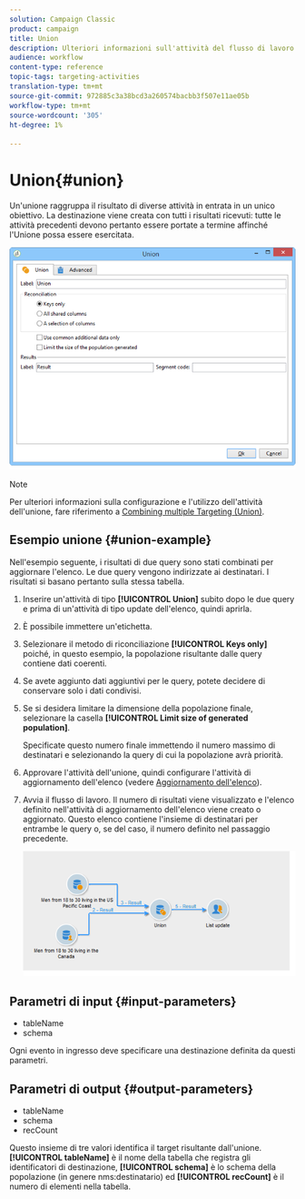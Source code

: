 ```yaml
---
solution: Campaign Classic
product: campaign
title: Union
description: Ulteriori informazioni sull'attività del flusso di lavoro dell'Unione
audience: workflow
content-type: reference
topic-tags: targeting-activities
translation-type: tm+mt
source-git-commit: 972885c3a38bcd3a260574bacbb3f507e11ae05b
workflow-type: tm+mt
source-wordcount: '305'
ht-degree: 1%

---
```



# Union{#union}

Un&#39;unione raggruppa il risultato di diverse attività in entrata in un unico obiettivo. La destinazione viene creata con tutti i risultati ricevuti: tutte le attività precedenti devono pertanto essere portate a termine affinché l&#39;Unione possa essere esercitata.

![](assets/s_user_segmentation_union.png)

>[!NOTE]
>
>Per ulteriori informazioni sulla configurazione e l&#39;utilizzo dell&#39;attività dell&#39;unione, fare riferimento a [Combining multiple Targeting (Union)](../../workflow/using/targeting-data.md#combining-several-targets--union-).

## Esempio unione {#union-example}

Nell&#39;esempio seguente, i risultati di due query sono stati combinati per aggiornare l&#39;elenco. Le due query vengono indirizzate ai destinatari. I risultati si basano pertanto sulla stessa tabella.

1. Inserire un&#39;attività di tipo **[!UICONTROL Union]** subito dopo le due query e prima di un&#39;attività di tipo update dell&#39;elenco, quindi aprirla.
1. È possibile immettere un&#39;etichetta.
1. Selezionare il metodo di riconciliazione **[!UICONTROL Keys only]** poiché, in questo esempio, la popolazione risultante dalle query contiene dati coerenti.
1. Se avete aggiunto dati aggiuntivi per le query, potete decidere di conservare solo i dati condivisi.
1. Se si desidera limitare la dimensione della popolazione finale, selezionare la casella **[!UICONTROL Limit size of generated population]**.

   Specificate questo numero finale immettendo il numero massimo di destinatari e selezionando la query di cui la popolazione avrà priorità.

1. Approvare l&#39;attività dell&#39;unione, quindi configurare l&#39;attività di aggiornamento dell&#39;elenco (vedere [Aggiornamento dell&#39;elenco](../../workflow/using/list-update.md)).
1. Avvia il flusso di lavoro. Il numero di risultati viene visualizzato e l&#39;elenco definito nell&#39;attività di aggiornamento dell&#39;elenco viene creato o aggiornato. Questo elenco contiene l&#39;insieme di destinatari per entrambe le query o, se del caso, il numero definito nel passaggio precedente.

   ![](assets/union_example.png)

## Parametri di input {#input-parameters}

* tableName
* schema

Ogni evento in ingresso deve specificare una destinazione definita da questi parametri.

## Parametri di output {#output-parameters}

* tableName
* schema
* recCount

Questo insieme di tre valori identifica il target risultante dall&#39;unione. **[!UICONTROL tableName]** è il nome della tabella che registra gli identificatori di destinazione,  **[!UICONTROL schema]** è lo schema della popolazione (in genere nms:destinatario) ed  **[!UICONTROL recCount]** è il numero di elementi nella tabella.
